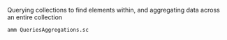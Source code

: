 Querying collections to find elements within, and aggregating data across an
entire collection

```bash
amm QueriesAggregations.sc
```
